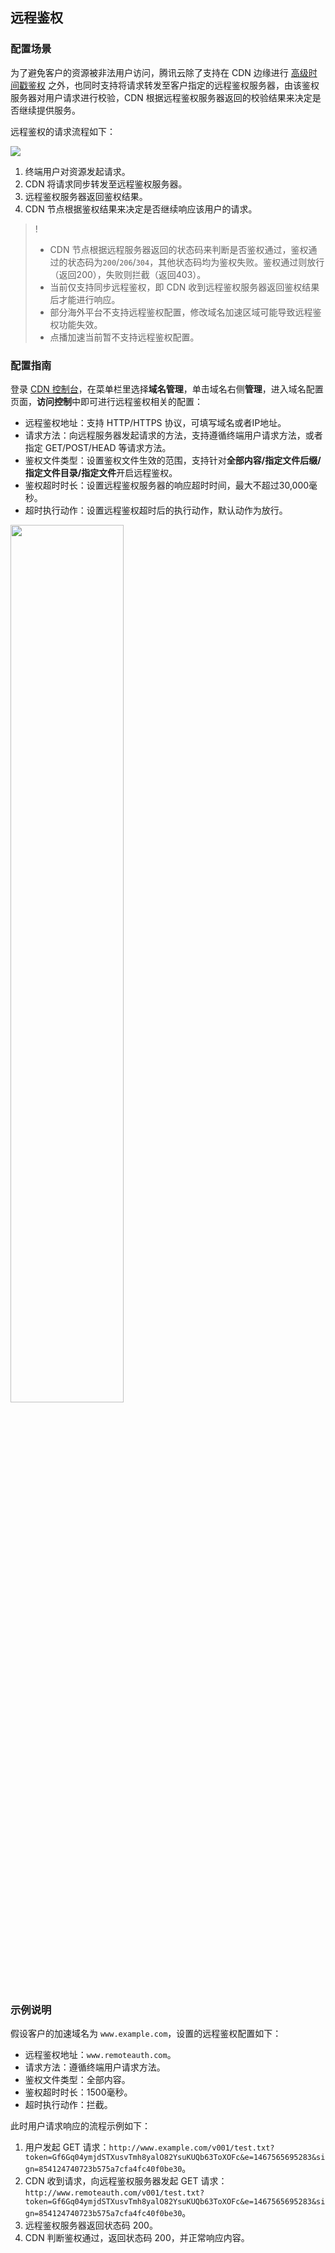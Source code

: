 ## 远程鉴权

### 配置场景

为了避免客户的资源被非法用户访问，腾讯云除了支持在 CDN 边缘进行 [高级时间戳鉴权](https://intl.cloud.tencent.com/document/product/228/35237) 之外，也同时支持将请求转发至客户指定的远程鉴权服务器，由该鉴权服务器对用户请求进行校验，CDN 根据远程鉴权服务器返回的校验结果来决定是否继续提供服务。

远程鉴权的请求流程如下：

![](https://qcloudimg.tencent-cloud.cn/raw/8f8d75de26e96ebaf58676eee0ca084a.png)

1. 终端用户对资源发起请求。
2. CDN 将请求同步转发至远程鉴权服务器。
3. 远程鉴权服务器返回鉴权结果。
4. CDN 节点根据鉴权结果来决定是否继续响应该用户的请求。

> !
> - CDN 节点根据远程服务器返回的状态码来判断是否鉴权通过，鉴权通过的状态码为`200`/`206`/`304`，其他状态码均为鉴权失败。鉴权通过则放行（返回200），失败则拦截（返回403）。
> - 当前仅支持同步远程鉴权，即 CDN 收到远程鉴权服务器返回鉴权结果后才能进行响应。
> - 部分海外平台不支持远程鉴权配置，修改域名加速区域可能导致远程鉴权功能失效。
> - 点播加速当前暂不支持远程鉴权配置。



### 配置指南

登录 [CDN 控制台](https://console.cloud.tencent.com/cdn)，在菜单栏里选择**域名管理**，单击域名右侧**管理**，进入域名配置页面，**访问控制**中即可进行远程鉴权相关的配置：

- 远程鉴权地址：支持 HTTP/HTTPS 协议，可填写域名或者IP地址。
- 请求方法：向远程服务器发起请求的方法，支持遵循终端用户请求方法，或者指定 GET/POST/HEAD 等请求方法。
- 鉴权文件类型：设置鉴权文件生效的范围，支持针对**全部内容/指定文件后缀/指定文件目录/指定文件**开启远程鉴权。
- 鉴权超时时长：设置远程鉴权服务器的响应超时时间，最大不超过30,000毫秒。
- 超时执行动作：设置远程鉴权超时后的执行动作，默认动作为放行。

<img src="https://qcloudimg.tencent-cloud.cn/raw/02def6deb735b7defbbd26a86be9b022.png" width="60%">



### 示例说明

假设客户的加速域名为 `www.example.com`，设置的远程鉴权配置如下：

- 远程鉴权地址：`www.remoteauth.com`。
- 请求方法：遵循终端用户请求方法。
- 鉴权文件类型：全部内容。
- 鉴权超时时长：1500毫秒。
- 超时执行动作：拦截。

此时用户请求响应的流程示例如下：
1. 用户发起 GET 请求：`http://www.example.com/v001/test.txt?token=Gf6Gq04ymjdSTXusvTmh8yalO82YsuKUQb63ToXOFc&e=1467565695283&sign=854124740723b575a7cfa4fc40f0be30`。
2. CDN 收到请求，向远程鉴权服务器发起 GET 请求：`http://www.remoteauth.com/v001/test.txt?token=Gf6Gq04ymjdSTXusvTmh8yalO82YsuKUQb63ToXOFc&e=1467565695283&sign=854124740723b575a7cfa4fc40f0be30`。
3. 远程鉴权服务器返回状态码 200。
4. CDN 判断鉴权通过，返回状态码 200，并正常响应内容。


